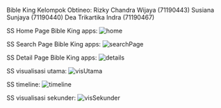 Bible King 
Kelompok Obtineo:
Rizky Chandra Wijaya (71190443)
Susiana Sunjaya (71190440)
Dea Trikartika Indra (71190467)

SS Home Page Bible King apps:
![home](https://user-images.githubusercontent.com/89894989/140635740-5a094f2d-0cb9-4736-83c8-17046bea75a5.JPG)

SS Search Page Bible King apps:
![searchPage](https://user-images.githubusercontent.com/89894989/140635745-f71bb2fa-648d-4e0a-8724-626c10a334a5.JPG)

SS Detail Page Bible King apps:
![details](https://user-images.githubusercontent.com/89894989/146804453-0a2f6268-65be-41b6-bb19-d2eed780c7c4.JPG)

SS visualisasi utama:
![visUtama](https://user-images.githubusercontent.com/89894989/146804769-46f71225-0514-4d59-986b-4a67ddd75627.JPG)


SS timeline:
![timeline](https://user-images.githubusercontent.com/89894989/146804748-6faa9446-cb46-4eac-a5eb-5d7fdc17d20a.JPG)


SS visualisasi sekunder:
![visSekunder](https://user-images.githubusercontent.com/89894989/146804872-0234fe56-0fec-4067-979c-6f4c897cc09e.JPG)
